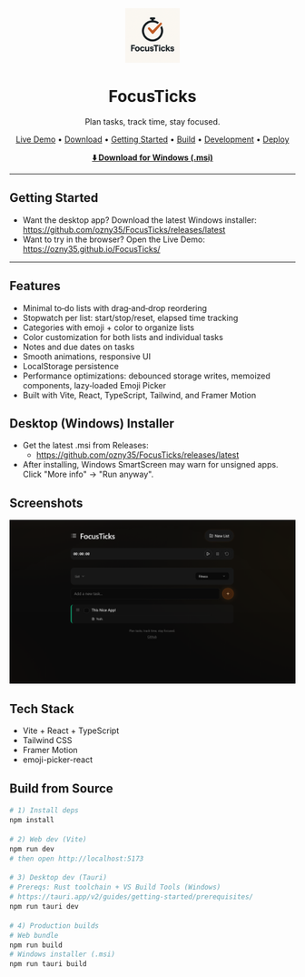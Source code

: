 <p align="center">
  <!-- Replace the src below with your actual logo path -->
  <a href="https://ozny35.github.io/FocusTicks/" target="_blank" rel="noopener">
    <img src="focusticks_logo.png" alt="FocusTicks Logo" height="96">
  </a>
</p>

<h1 align="center">FocusTicks</h1>
<p align="center">
  Plan tasks, track time, stay focused.
</p>

<p align="center">
  <a href="https://ozny35.github.io/FocusTicks/">Live Demo</a> •
  <a href="https://github.com/ozny35/FocusTicks/releases/latest">Download</a> •
  <a href="#getting-started">Getting Started</a> •
  <a href="#build-from-source">Build</a> •
  <a href="#development">Development</a> •
  <a href="#deploy-to-github-pages">Deploy</a>
</p>

<p align="center">
  <strong>
    <a href="https://github.com/ozny35/FocusTicks/releases/latest">⬇️ Download for Windows (.msi)</a>
  </strong>
</p>

---

## Getting Started
- Want the desktop app? Download the latest Windows installer: https://github.com/ozny35/FocusTicks/releases/latest
- Want to try in the browser? Open the Live Demo: https://ozny35.github.io/FocusTicks/

---

## Features
- Minimal to‑do lists with drag‑and‑drop reordering
- Stopwatch per list: start/stop/reset, elapsed time tracking
- Categories with emoji + color to organize lists
- Color customization for both lists and individual tasks
- Notes and due dates on tasks
- Smooth animations, responsive UI
- LocalStorage persistence
- Performance optimizations: debounced storage writes, memoized components, lazy‑loaded Emoji Picker
- Built with Vite, React, TypeScript, Tailwind, and Framer Motion

## Desktop (Windows) Installer
- Get the latest .msi from Releases:
  - https://github.com/ozny35/FocusTicks/releases/latest
- After installing, Windows SmartScreen may warn for unsigned apps. Click "More info" → "Run anyway".

## Screenshots
<img src="focusticks_screenshot.png" alt="FocusTicks screenshot" width="800"> 

## Tech Stack
- Vite + React + TypeScript
- Tailwind CSS
- Framer Motion
- emoji-picker-react

## Build from Source
```bash
# 1) Install deps
npm install

# 2) Web dev (Vite)
npm run dev
# then open http://localhost:5173

# 3) Desktop dev (Tauri)
# Prereqs: Rust toolchain + VS Build Tools (Windows)
# https://tauri.app/v2/guides/getting-started/prerequisites/
npm run tauri dev

# 4) Production builds
# Web bundle
npm run build
# Windows installer (.msi)
npm run tauri build
```
